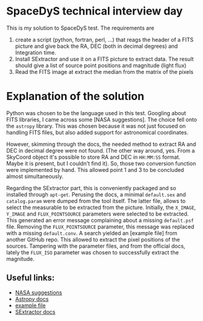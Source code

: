 # SpaceDyS technical interview day

This is my solution to SpaceDyS test. The requirements are
1. create a script (python, fortran, perl, ...) that reags the header of a FITS picture and give back the RA, DEC (both in decimal degrees) and Integration time.
2. Install SExtractor and use it on a FITS picture to extract data. The result should give a list of source point positions and magnitude (light flux)
3. Read the FITS image at extract the median from the matrix of the pixels

# Explanation of the solution

Python was chosen to be the language used in this test. Googling about FITS libraries, I came across some [NASA suggestions]. The choice fell onto the `astropy` library. This was chosen because it was not just focused on handling FITS files, but also added support for astronomical coordinates.

However, skimming through the docs, the needed method to extract RA and DEC in decimal degree were not found. (The other way around, yes. From a SkyCoord object it's possible to store RA and DEC in `HH:MM:SS` format. Maybe it is present, but I couldn't find it). So, those two conversion function were implemented by hand. This allowed point 1 and 3 to be concluded almost simultaneously.

Regarding the SExtractor part, this is conveniently packaged and so installed through `apt-get`. Perusing the docs, a minimal `default.sex` and `catalog.param` were dumped from the tool itself.
The latter file, allows to select the measurable to be extracted from the picture.
Initially, the `X_IMAGE`, `Y_IMAGE` and `FLUX_POINTSOURCE` parameters were selected to be extracted. This generated an error message complaining about a missing `default.psf` file. Removing the `FLUX_POINTSOURCE` parameter, this message was replaced with a missing `default.conv`. A search yielded an [example file] from another GitHub repo. This allowed to extract the pixel positions of the sources. Tampering with the parameter files, and from the official docs, lately the `FLUX_ISO` parameter was chosen to successfully extract the magnitude.

## Useful links:

- [NASA suggestions](https://fits.gsfc.nasa.gov/fits_libraries.html)
- [Astropy docs](https://docs.astropy.org/en/latest/index.html)
- [example file](https://github.com/astromatic/sextractor/blob/master/config/default.conv)
- [SExtractor docs](https://sextractor.readthedocs.io/en/latest/Position.html)
